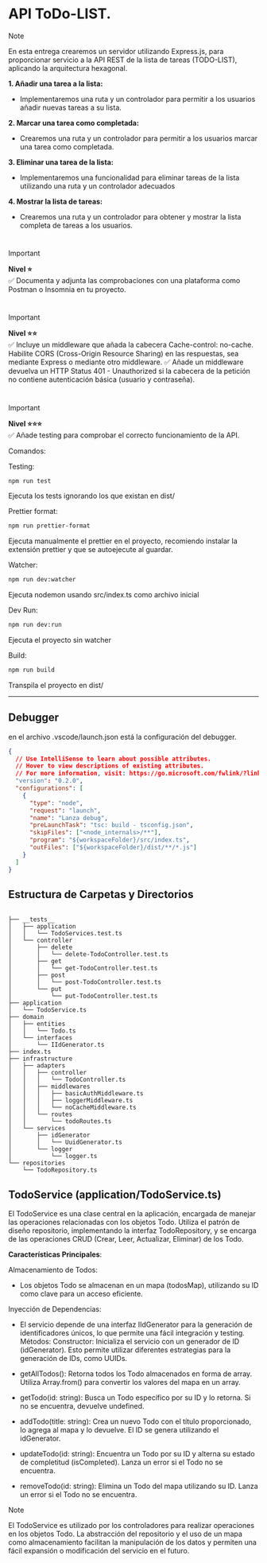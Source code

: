 #  API ToDo-LIST.



> [!NOTE]
> En esta entrega crearemos un servidor utilizando Express.js, 
para proporcionar servicio a la API REST de la lista de tareas (TODO-LIST), aplicando la arquitectura hexagonal. 


__1. Añadir una tarea a la lista:__
- Implementaremos una ruta y un controlador para permitir a los usuarios añadir nuevas tareas a su lista.

__2. Marcar una tarea como completada:__
-  Crearemos una ruta y un controlador para permitir a los usuarios marcar una tarea como completada.

__3. Eliminar una tarea de la lista:__
- Implementaremos una funcionalidad para eliminar tareas de la lista utilizando una ruta y un controlador adecuados

__4. Mostrar la lista de tareas:__
- Crearemos una ruta y un controlador para obtener y mostrar la lista completa de tareas a los usuarios.

# 

> [!IMPORTANT]
> __Nivel ⭐️__<br>
> ✅ Documenta y adjunta las comprobaciones con una plataforma como Postman o Insomnia en tu proyecto.


# 
> [!IMPORTANT]
> __Nivel ⭐️⭐️__<br>
> ✅ Incluye un middleware que añada la cabecera Cache-control: no-cache. 
> Habilite CORS (Cross-Origin Resource Sharing) en las respuestas, sea mediante Express o mediante otro middleware.
> ✅ Añade un middleware devuelva un HTTP Status 401 - Unauthorized si la cabecera de la petición no contiene autenticación básica (usuario y contraseña).

# 
> [!IMPORTANT]
> __Nivel ⭐️⭐️⭐️__<br>
> ✅ Añade testing para comprobar el correcto funcionamiento de la API.


Comandos:

Testing:

```sh
npm run test
```

Ejecuta los tests ignorando los que existan en dist/

Prettier format:

```sh
npm run prettier-format
```

Ejecuta manualmente el prettier en el proyecto, recomiendo instalar la extensión prettier y que se autoejecute al guardar.

Watcher:

```sh
npm run dev:watcher
```

Ejecuta nodemon usando src/index.ts como archivo inicial

Dev Run:

```sh
npm run dev:run
```

Ejecuta el proyecto sin watcher

Build:

```sh
npm run build
```

Transpila el proyecto en dist/

---

## Debugger

en el archivo .vscode/launch.json está la configuración del debugger.

```json
{
  // Use IntelliSense to learn about possible attributes.
  // Hover to view descriptions of existing attributes.
  // For more information, visit: https://go.microsoft.com/fwlink/?linkid=830387
  "version": "0.2.0",
  "configurations": [
    {
      "type": "node",
      "request": "launch",
      "name": "Lanza debug",
      "preLaunchTask": "tsc: build - tsconfig.json",
      "skipFiles": ["<node_internals>/**"],
      "program": "${workspaceFolder}/src/index.ts",
      "outFiles": ["${workspaceFolder}/dist/**/*.js"]
    }
  ]
}
```

## Estructura de Carpetas y Directorios

```

├── __tests__
│   ├── application
│   │   └── TodoServices.test.ts
│   └── controller
│       ├── delete
│       │   └── delete-TodoController.test.ts
│       ├── get
│       │   └── get-TodoController.test.ts
│       ├── post
│       │   └── post-TodoController.test.ts
│       └── put
│           └── put-TodoController.test.ts
├── application
│   └── TodoService.ts
├── domain
│   ├── entities
│   │   └── Todo.ts
│   └── interfaces
│       └── IIdGenerator.ts
├── index.ts
├── infrastructure
│   ├── adapters
│   │   ├── controller
│   │   │   └── TodoController.ts
│   │   ├── middlewares
│   │   │   ├── basicAuthMiddleware.ts
│   │   │   ├── loggerMiddleware.ts
│   │   │   └── noCacheMiddleware.ts
│   │   └── routes
│   │       └── todoRoutes.ts
│   └── services
│       ├── idGenerator
│       │   └── UuidGenerator.ts
│       └── logger
│           └── logger.ts
└── repositories
    └── TodoRepository.ts

```

## TodoService (application/TodoService.ts)
El TodoService es una clase central en la aplicación, encargada de manejar las operaciones relacionadas con los objetos Todo. 
Utiliza el patrón de diseño repositorio, implementando la interfaz TodoRepository, y se encarga de las operaciones CRUD (Crear, Leer, Actualizar, Eliminar) de los Todo.

  **Características Principales**:

 Almacenamiento de Todos: 
 - Los objetos Todo se almacenan en un mapa (todosMap), utilizando su ID como clave para un acceso eficiente.

Inyección de Dependencias: 
 - El servicio depende de una interfaz IIdGenerator para la generación de identificadores únicos, lo que permite una fácil integración y testing.
Métodos:
Constructor: Inicializa el servicio con un generador de ID (idGenerator). Esto permite utilizar diferentes estrategias para la generación de IDs, como UUIDs.

- getAllTodos(): Retorna todos los Todo almacenados en forma de array. Utiliza Array.from() para convertir los valores del mapa en un array.

- getTodo(id: string): Busca un Todo específico por su ID y lo retorna. Si no se encuentra, devuelve undefined.

- addTodo(title: string): Crea un nuevo Todo con el título proporcionado, lo agrega al mapa y lo devuelve. El ID se genera utilizando el idGenerator.

- updateTodo(id: string): Encuentra un Todo por su ID y alterna su estado de completitud (isCompleted). Lanza un error si el Todo no se encuentra.

- removeTodo(id: string): Elimina un Todo del mapa utilizando su ID. Lanza un error si el Todo no se encuentra.

> [!NOTE]
> El TodoService es utilizado por los controladores para realizar operaciones en los objetos Todo.
> La abstracción del repositorio y el uso de un mapa como almacenamiento facilitan la manipulación de los datos y permiten una fácil expansión o modificación del servicio en el futuro.

